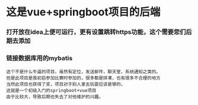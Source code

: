 # 这是vue+springboot项目的后端

### 打开放在idea上便可运行，更有设置跳转https功能，这个需要您们后期去添加

### 链接数据库用的mybatis 

```$xslt
这个不是什么牛逼的项目，虽然有定位，发送邮件，聊天室，系统通知之类的。
但是此项目是我初启参加比赛时参加的，很多都是拼凑，也有很多不合理的地方
当然此项目也获得了奖，项目对于别人拿去玩耍应该是够的，
这就是一个初级入门的springboot+vue项目
由于比较大，导致后期也失去了对他维护的兴趣。
```
